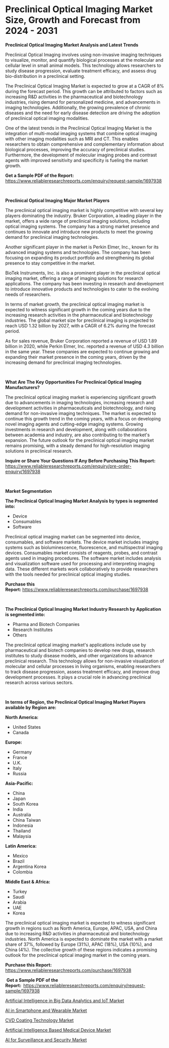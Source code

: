 <p><h1>Preclinical Optical Imaging Market Size, Growth and Forecast from 2024 - 2031</h1></p><p><strong>Preclinical Optical Imaging Market Analysis and Latest Trends</strong></p>
<p><p>Preclinical Optical Imaging involves using non-invasive imaging techniques to visualize, monitor, and quantify biological processes at the molecular and cellular level in small animal models. This technology allows researchers to study disease progression, evaluate treatment efficacy, and assess drug bio-distribution in a preclinical setting.</p><p>The Preclinical Optical Imaging Market is expected to grow at a CAGR of 8% during the forecast period. This growth can be attributed to factors such as increasing R&D activities in the pharmaceutical and biotechnology industries, rising demand for personalized medicine, and advancements in imaging technologies. Additionally, the growing prevalence of chronic diseases and the need for early disease detection are driving the adoption of preclinical optical imaging modalities.</p><p>One of the latest trends in the Preclinical Optical Imaging Market is the integration of multi-modal imaging systems that combine optical imaging with other imaging modalities such as MRI and CT. This enables researchers to obtain comprehensive and complementary information about biological processes, improving the accuracy of preclinical studies. Furthermore, the development of molecular imaging probes and contrast agents with improved sensitivity and specificity is fueling the market growth.</p></p>
<p><strong>Get a Sample PDF of the Report:&nbsp;</strong> <a href="https://www.reliableresearchreports.com/enquiry/request-sample/1697938">https://www.reliableresearchreports.com/enquiry/request-sample/1697938</a></p>
<p>&nbsp;</p>
<p><strong>Preclinical Optical Imaging Major Market Players</strong></p>
<p><p>The preclinical optical imaging market is highly competitive with several key players dominating the industry. Bruker Corporation, a leading player in the market, offers a wide range of preclinical imaging solutions, including optical imaging systems. The company has a strong market presence and continues to innovate and introduce new products to meet the growing demand for preclinical imaging technologies.</p><p>Another significant player in the market is Perkin Elmer, Inc., known for its advanced imaging systems and technologies. The company has been focusing on expanding its product portfolio and strengthening its global presence to stay competitive in the market.</p><p>BioTek Instruments, Inc. is also a prominent player in the preclinical optical imaging market, offering a range of imaging solutions for research applications. The company has been investing in research and development to introduce innovative products and technologies to cater to the evolving needs of researchers.</p><p>In terms of market growth, the preclinical optical imaging market is expected to witness significant growth in the coming years due to the increasing research activities in the pharmaceutical and biotechnology industries. The global market size for preclinical imaging is projected to reach USD 1.32 billion by 2027, with a CAGR of 6.2% during the forecast period.</p><p>As for sales revenue, Bruker Corporation reported a revenue of USD 1.89 billion in 2020, while Perkin Elmer, Inc. reported a revenue of USD 4.3 billion in the same year. These companies are expected to continue growing and expanding their market presence in the coming years, driven by the increasing demand for preclinical imaging technologies.</p></p>
<p>&nbsp;</p>
<p><strong>What Are The Key Opportunities For Preclinical Optical Imaging Manufacturers?</strong></p>
<p><p>The preclinical optical imaging market is experiencing significant growth due to advancements in imaging technologies, increasing research and development activities in pharmaceuticals and biotechnology, and rising demand for non-invasive imaging techniques. The market is expected to continue this growth trend in the coming years, with a focus on developing novel imaging agents and cutting-edge imaging systems. Growing investments in research and development, along with collaborations between academia and industry, are also contributing to the market's expansion. The future outlook for the preclinical optical imaging market remains promising, with a steady demand for high-resolution imaging solutions in preclinical research.</p></p>
<p><strong>Inquire or Share Your Questions If Any Before Purchasing This Report:</strong> <a href="https://www.reliableresearchreports.com/enquiry/pre-order-enquiry/1697938">https://www.reliableresearchreports.com/enquiry/pre-order-enquiry/1697938</a></p>
<p>&nbsp;</p>
<p><strong>Market Segmentation</strong></p>
<p><strong>The Preclinical Optical Imaging Market Analysis by types is segmented into:</strong></p>
<p><ul><li>Device</li><li>Consumables</li><li>Software</li></ul></p>
<p><p>Preclinical optical imaging market can be segmented into device, consumables, and software markets. The device market includes imaging systems such as bioluminescence, fluorescence, and multispectral imaging devices. Consumables market consists of reagents, probes, and contrast agents used in imaging procedures. The software market includes analysis and visualization software used for processing and interpreting imaging data. These different markets work collaboratively to provide researchers with the tools needed for preclinical optical imaging studies.</p></p>
<p><strong>Purchase this Report:&nbsp;</strong><a href="https://www.reliableresearchreports.com/purchase/1697938">https://www.reliableresearchreports.com/purchase/1697938</a></p>
<p>&nbsp;</p>
<p><strong>The Preclinical Optical Imaging Market Industry Research by Application is segmented into:</strong></p>
<p><ul><li>Pharma and Biotech Companies</li><li>Research Institutes</li><li>Others</li></ul></p>
<p><p>The preclinical optical imaging market's applications include use by pharmaceutical and biotech companies to develop new drugs, research institutes to study disease models, and other organizations to advance preclinical research. This technology allows for non-invasive visualization of molecular and cellular processes in living organisms, enabling researchers to track disease progression, assess treatment efficacy, and improve drug development processes. It plays a crucial role in advancing preclinical research across various sectors.</p></p>
<p>&nbsp;</p>
<p><strong>In terms of Region, the Preclinical Optical Imaging Market Players available by Region are:</strong></p>
<p>
    <p> <strong> North America: </strong>
        <ul>
            <li>United States</li>
            <li>Canada</li>
        </ul>
        </p> 
    <p> <strong> Europe: </strong>
        <ul>
            <li>Germany</li>
            <li>France</li>
            <li>U.K.</li>
            <li>Italy</li>
            <li>Russia</li>
        </ul>
        </p> 
    <p> <strong> Asia-Pacific: </strong>
        <ul>
            <li>China</li>
            <li>Japan</li>
            <li>South Korea</li>
            <li>India</li>
            <li>Australia</li>
            <li>China Taiwan</li>
            <li>Indonesia</li>
            <li>Thailand</li>
            <li>Malaysia</li>
        </ul>
        </p> 
    <p> <strong> Latin America: </strong>
        <ul>
            <li>Mexico</li>
            <li>Brazil</li>
            <li>Argentina Korea</li>
            <li>Colombia</li>
        </ul>
        </p> 
    <p> <strong> Middle East & Africa: </strong>
        <ul>
            <li>Turkey</li>
            <li>Saudi</li>
            <li>Arabia</li>
            <li>UAE</li>
            <li>Korea</li>
        </ul>
    </p>
    </p>
<p><p>The preclinical optical imaging market is expected to witness significant growth in regions such as North America, Europe, APAC, USA, and China due to increasing R&D activities in pharmaceutical and biotechnology industries. North America is expected to dominate the market with a market share of 37%, followed by Europe (31%), APAC (18%), USA (10%), and China (4%). The collective growth of these regions indicates a promising outlook for the preclinical optical imaging market in the coming years.</p></p>
<p><strong>Purchase this Report: </strong><a href="https://www.reliableresearchreports.com/purchase/1697938">https://www.reliableresearchreports.com/purchase/1697938</a></p>
<p>&nbsp;<strong>Get a Sample PDF of the Report:&nbsp;&nbsp;</strong><a href="https://www.reliableresearchreports.com/enquiry/request-sample/1697938">https://www.reliableresearchreports.com/enquiry/request-sample/1697938</a></p>
<p><strong></strong></p>
<p><p><a href="https://medium.com/@philliphicks76g/artificial-intelligence-in-big-data-analytics-and-iot-market-analysis-its-cagr-market-f655310ebde9">Artificial Intelligence in Big Data Analytics and IoT Market</a></p><p><a href="https://medium.com/p/54b49662970e/edit">AI in Smartphone and Wearable Market</a></p><p><a href="https://medium.com/@philliphicks76g/cvd-coating-technology-market-the-key-to-successful-business-strategy-forecast-till-2031-e4ee1744c1cf">CVD Coating Technology Market</a></p><p><a href="https://medium.com/@philliphicks76g/artificial-intelligence-based-medical-device-market-the-key-to-successful-business-strategy-37aa5e0557ac">Artificial Intelligence Based Medical Device Market</a></p><p><a href="https://medium.com/@philliphicks76g/decoding-ai-for-surveillance-and-security-market-metrics-market-share-trends-and-growth-patterns-136210b6a027">AI for Surveillance and Security Market</a></p></p>